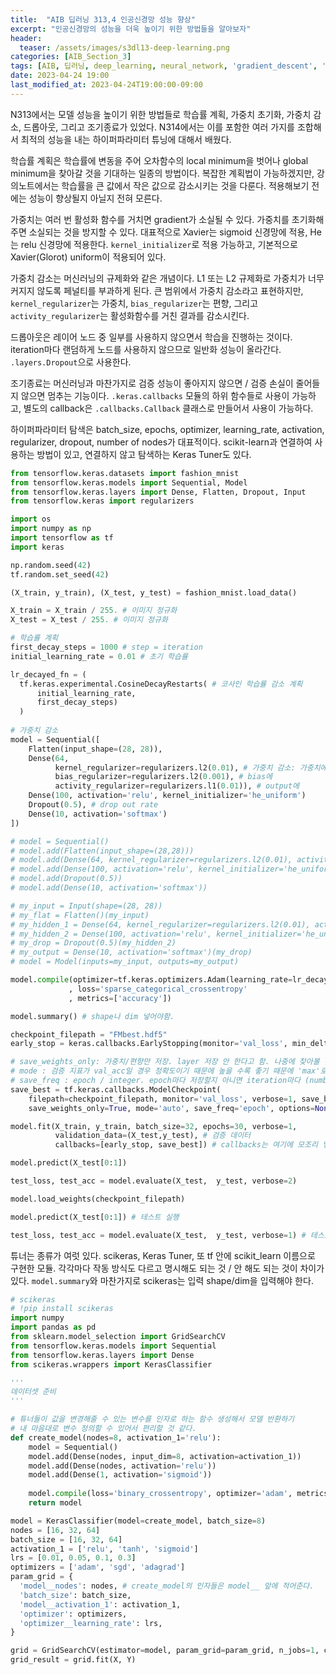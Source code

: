 ```yaml
---
title:  "AIB 딥러닝 313,4 인공신경망 성능 향상"
excerpt: "인공신경망의 성능을 더욱 높이기 위한 방법들을 알아보자"
header:
  teaser: /assets/images/s3dl13-deep-learning.png
categories: [AIB_Section_3]
tags: [AIB, 딥러닝, deep_learning, neural_network, 'gradient_descent', 'hyperparameter_tuning']
date: 2023-04-24 19:00
last_modified_at: 2023-04-24T19:00:00-09:00
---
```


N313에서는 모델 성능을 높이기 위한 방법들로 학습률 계획, 가중치 초기화, 가중치 감소, 드롭아웃, 그리고 조기종료가 있었다. N314에서는 이를 포함한 여러 가지를 조합해서 최적의 성능을 내는 하이퍼파라미터 튜닝에 대해서 배웠다.

학습률 계획은 학습률에 변동을 주어 오차함수의 local minimum을 벗어나 global minimum을 찾아갈 것을 기대하는 일종의 방법이다. 복잡한 계획법이 가능하겠지만, 강의노트에서는 학습률을 큰 값에서 작은 값으로 감소시키는 것을 다룬다. 적용해보기 전에는 성능이 향상될지 아닐지 전혀 모른다.

가중치는 여러 번 활성화 함수를 거치면 gradient가 소실될 수 있다. 가중치를 초기화해주면 소실되는 것을 방지할 수 있다. 대표적으로 Xavier는 sigmoid 신경망에 적용, He는 relu 신경망에 적용한다. `kernel_initializer`로 적용 가능하고, 기본적으로 Xavier(Glorot) uniform이 적용되어 있다.

가중치 감소는 머신러닝의 규제화와 같은 개념이다. L1 또는 L2 규제화로 가중치가 너무 커지지 않도록 페널티를 부과하게 된다. 큰 범위에서 가중치 감소라고 표현하지만, `kernel_regularizer`는 가중치, `bias_regularizer`는 편향, 그리고 `activity_regularizer`는 활성화함수를 거친 결과를 감소시킨다.

드롭아웃은 레이어 노드 중 일부를 사용하지 않으면서 학습을 진행하는 것이다. iteration마다 랜덤하게 노드를 사용하지 않으므로 일반화 성능이 올라간다. `.layers.Dropout`으로 사용한다.

조기종료는 머신러닝과 마찬가지로 검증 성능이 좋아지지 않으면 / 검증 손실이 줄어들지 않으면 멈추는 기능이다. `.keras.callbacks` 모듈의 하위 함수들로 사용이 가능하고, 별도의 callback은 `.callbacks.Callback` 클래스로 만들어서 사용이 가능하다.

하이퍼파라미터 탐색은 batch_size, epochs, optimizer, learning_rate, activation, regularizer, dropout, number of nodes가 대표적이다. scikit-learn과 연결하여 사용하는 방법이 있고, 연결하지 않고 탐색하는 Keras Tuner도 있다.

```python
from tensorflow.keras.datasets import fashion_mnist
from tensorflow.keras.models import Sequential, Model
from tensorflow.keras.layers import Dense, Flatten, Dropout, Input
from tensorflow.keras import regularizers

import os
import numpy as np
import tensorflow as tf
import keras

np.random.seed(42)
tf.random.set_seed(42)

(X_train, y_train), (X_test, y_test) = fashion_mnist.load_data()

X_train = X_train / 255. # 이미지 정규화
X_test = X_test / 255. # 이미지 정규화

# 학습률 계획
first_decay_steps = 1000 # step = iteration
initial_learning_rate = 0.01 # 초기 학습률

lr_decayed_fn = (
  tf.keras.experimental.CosineDecayRestarts( # 코사인 학습률 감소 계획
      initial_learning_rate,
      first_decay_steps)
  )
     
# 가중치 감소
model = Sequential([
    Flatten(input_shape=(28, 28)),
    Dense(64,
          kernel_regularizer=regularizers.l2(0.01), # 가중치 감소: 가중치에만
          bias_regularizer=regularizers.l2(0.001), # bias에
          activity_regularizer=regularizers.l1(0.01)), # output에
    Dense(100, activation='relu', kernel_initializer='he_uniform')
    Dropout(0.5), # drop out rate
    Dense(10, activation='softmax')
])

# model = Sequential()
# model.add(Flatten(input_shape=(28,28)))
# model.add(Dense(64, kernel_regularizer=regularizers.l2(0.01), activity_regularizer=regularizers.l1(0.01)))
# model.add(Dense(100, activation='relu', kernel_initializer='he_uniform'))
# model.add(Dropout(0.5))
# model.add(Dense(10, activation='softmax'))

# my_input = Input(shape=(28, 28))
# my_flat = Flatten()(my_input)
# my_hidden_1 = Dense(64, kernel_regularizer=regularizers.l2(0.01), activity_regularizer=regularizers.l1(0.01))(my_flat)
# my_hidden_2 = Dense(100, activation='relu', kernel_initializer='he_uniform')(my_hidden_1)
# my_drop = Dropout(0.5)(my_hidden_2)
# my_output = Dense(10, activation='softmax')(my_drop)
# model = Model(inputs=my_input, outputs=my_output)

model.compile(optimizer=tf.keras.optimizers.Adam(learning_rate=lr_decayed_fn, beta_1 = 0.89) # 학습률 적용. beta_1은 Adam에 적용되는 파라미터
             , loss='sparse_categorical_crossentropy'
             , metrics=['accuracy'])

model.summary() # shape나 dim 넣어야함.

checkpoint_filepath = "FMbest.hdf5"
early_stop = keras.callbacks.EarlyStopping(monitor='val_loss', min_delta=0, patience=10, verbose=1) # min_delta: 얼마만큼 손실이 줄었는지; patience: 손실 개선 안 되는 것 몇 epoch 기다릴지

# save_weights_only: 가중치/편향만 저장. layer 저장 안 한다고 함. 나중에 찾아볼 것.
# mode : 검증 지표가 val_acc일 경우 정확도이기 때문에 높을 수록 좋기 때문에 'max'로 설정, val_loss일 경우 낮을 수록 좋기 때문에 'min'으로 설정, 'auto'의 경우 자동으로 탐지하여 진행함.
# save_freq : epoch / integer. epoch마다 저장할지 아니면 iteration마다 (number of batches) 저장할지
save_best = tf.keras.callbacks.ModelCheckpoint(
    filepath=checkpoint_filepath, monitor='val_loss', verbose=1, save_best_only=True, # 'val_loss' validation 기준으로 early stopping 진행
    save_weights_only=True, mode='auto', save_freq='epoch', options=None)

model.fit(X_train, y_train, batch_size=32, epochs=30, verbose=1, 
          validation_data=(X_test,y_test), # 검증 데이터
          callbacks=[early_stop, save_best]) # callbacks는 여기에 모조리 넣는다.

model.predict(X_test[0:1])

test_loss, test_acc = model.evaluate(X_test,  y_test, verbose=2)

model.load_weights(checkpoint_filepath)

model.predict(X_test[0:1]) # 테스트 실행

test_loss, test_acc = model.evaluate(X_test,  y_test, verbose=1) # 테스트 지표 확인
```

튜너는 종류가 여럿 있다. scikeras, Keras Tuner, 또 tf 안에 scikit_learn 이름으로 구현한 모듈. 각각마다 작동 방식도 다르고 명시해도 되는 것 / 안 해도 되는 것이 차이가 있다. `model.summary`와 마찬가지로 scikeras는 입력 shape/dim을 입력해야 한다.

```python
# scikeras
# !pip install scikeras
import numpy
import pandas as pd
from sklearn.model_selection import GridSearchCV
from tensorflow.keras.models import Sequential
from tensorflow.keras.layers import Dense
from scikeras.wrappers import KerasClassifier

'''
데이터셋 준비
'''

# 튜너들이 값을 변경해줄 수 있는 변수를 인자로 하는 함수 생성해서 모델 반환하기
# 내 마음대로 변수 정의할 수 있어서 편리할 것 같다.
def create_model(nodes=8, activation_1='relu'):
    model = Sequential()
    model.add(Dense(nodes, input_dim=8, activation=activation_1))
    model.add(Dense(nodes, activation='relu'))
    model.add(Dense(1, activation='sigmoid'))
    
    model.compile(loss='binary_crossentropy', optimizer='adam', metrics=['accuracy'])
    return model

model = KerasClassifier(model=create_model, batch_size=8)
nodes = [16, 32, 64]
batch_size = [16, 32, 64]
activation_1 = ['relu', 'tanh', 'sigmoid']
lrs = [0.01, 0.05, 0.1, 0.3]
optimizers = ['adam', 'sgd', 'adagrad']
param_grid = {
  'model__nodes': nodes, # create_model의 인자들은 model__ 앞에 적어준다.
  'batch_size': batch_size,
  'model__activation_1': activation_1,
  'optimizer': optimizers,
  'optimizer__learning_rate': lrs,
}

grid = GridSearchCV(estimator=model, param_grid=param_grid, n_jobs=1, cv=3)
grid_result = grid.fit(X, Y)
```